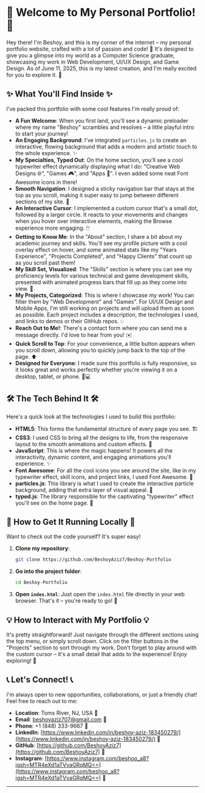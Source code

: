 # 🌟 Welcome to My Personal Portfolio! 🌟

Hey there! I'm Beshoy, and this is my corner of the internet – my personal portfolio website, crafted with a lot of passion and code! 🎉 It's designed to give you a glimpse into my world as a Computer Science graduate, showcasing my work in Web Development, UI/UX Design, and Game Design. As of June 11, 2025, this is my latest creation, and I'm really excited for you to explore it. 🚀

## ✨ What You'll Find Inside ✨

I've packed this portfolio with some cool features I'm really proud of:

* **A Fun Welcome**: When you first land, you'll see a dynamic preloader where my name "Beshoy" scrambles and resolves – a little playful intro to start your journey!
* **An Engaging Background**: I've integrated `particles.js` to create an interactive, flowing background that adds a modern and artistic touch to the whole experience. ✨
* **My Specialties, Typed Out**: On the home section, you'll see a cool typewriter effect dynamically displaying what I do: "Creative Web Designs 🌐", "Games 🎮", and "Apps 📱". I even added some neat Font Awesome icons in there!
* **Smooth Navigation**: I designed a sticky navigation bar that stays at the top as you scroll, making it super easy to jump between different sections of my site. 🧭
* **An Interactive Cursor**: I implemented a custom cursor that's a small dot, followed by a larger circle. It reacts to your movements and changes when you hover over interactive elements, making the Browse experience more engaging. 🖱️
* **Getting to Know Me**: In the "About" section, I share a bit about my academic journey and skills. You'll see my profile picture with a cool overlay effect on hover, and some animated stats like my "Years Experience", "Projects Completed", and "Happy Clients" that count up as you scroll past them!
* **My Skill Set, Visualized**: The "Skills" section is where you can see my proficiency levels for various technical and game development skills, presented with animated progress bars that fill up as they come into view. 🎯
* **My Projects, Categorized**: This is where I showcase my work! You can filter them by "Web Development" and "Games". For UI/UX Design and Mobile Apps, I'm still working on projects and will upload them as soon as possible. Each project includes a description, the technologies I used, and links to demos or their GitHub repos. 💡
* **Reach Out to Me!**: There's a contact form where you can send me a message directly. I'd love to hear from you! ✉️
* **Quick Scroll to Top**: For your convenience, a little button appears when you scroll down, allowing you to quickly jump back to the top of the page. ⬆️
* **Designed for Everyone**: I made sure this portfolio is fully responsive, so it looks great and works perfectly whether you're viewing it on a desktop, tablet, or phone. 📱💻

## 🛠️ The Tech Behind It 🛠️

Here's a quick look at the technologies I used to build this portfolio:

* **HTML5**: This forms the fundamental structure of every page you see. 🏗️
* **CSS3**: I used CSS to bring all the designs to life, from the responsive layout to the smooth animations and custom effects. 🎨
* **JavaScript**: This is where the magic happens! It powers all the interactivity, dynamic content, and engaging animations you'll experience. ✨
* **Font Awesome**: For all the cool icons you see around the site, like in my typewriter effect, skill icons, and project links, I used Font Awesome. 🌟
* **particles.js**: This library is what I used to create the interactive particle background, adding that extra layer of visual appeal. 🌠
* **typed.js**: The library responsible for the captivating "typewriter" effect you'll see on the home page. 📝

## 🚀 How to Get It Running Locally 🚀

Want to check out the code yourself? It's super easy!

1.  **Clone my repository**:
    ```bash
    git clone https://github.com/BeshoyAziz7/Beshoy-Portfolio
    ```
2.  **Go into the project folder**:
    ```bash
    cd Beshoy-Portfolio
    ```
3.  **Open `index.html`**:
    Just open the `index.html` file directly in your web browser. That's it – you're ready to go! 🎉

## 💡 How to Interact with My Portfolio 💡

It's pretty straightforward! Just navigate through the different sections using the top menu, or simply scroll down. Click on the filter buttons in the "Projects" section to sort through my work. Don't forget to play around with the custom cursor – it's a small detail that adds to the experience! Enjoy exploring! 💫


## 📞 Let's Connect! 📞

I'm always open to new opportunities, collaborations, or just a friendly chat! Feel free to reach out to me:

* **Location**: Toms River, NJ, USA 📍
* **Email**: beshoyaziz707@gmail.com 📧
* **Phone**: +1 (848) 333-9667 📱
* **LinkedIn**: [https://www.linkedin.com/in/beshoy-aziz-183450279/](https://www.linkedin.com/in/beshoy-aziz-183450279/) 💼
* **GitHub**: [https://github.com/BeshoyAziz7](https://github.com/BeshoyAziz7) 🐙
* **Instagram**: [https://www.instagram.com/beshoo_a8?igsh=MTR4eXd1aTVvaGRqMQ==](https://www.instagram.com/beshoo_a8?igsh=MTR4eXd1aTVvaGRqMQ==) 📸

---
